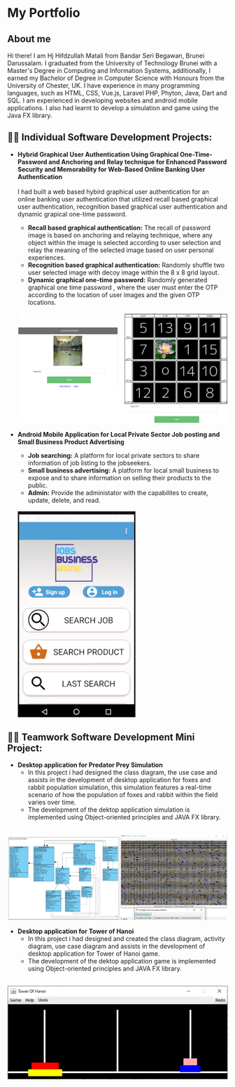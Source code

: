 <h1>My Portfolio</h1>
<h2>About me</h2>
Hi there! I am Hj Hifdzullah Matali from Bandar Seri Begawan, Brunei Darussalam. I graduated from the University of Technology Brunei with a Master's Degree in Computing and Information Systems, additionally, I earned my Bachelor of Degree in Computer Science with Honours from the University of Chester, UK. I have experience in many programming languages, such as HTML, CSS, Vue.js, Laravel PHP, Phyton, Java, Dart and SQL. I am experienced in developing websites and android mobile applications. I also had learnt to develop a simulation and game using the Java FX library. 

<h2>👨‍💻 Individual Software Development Projects:</h2>

- <b>Hybrid Graphical User Authentication Using Graphical One-Time-Password and Anchoring and Relay technique for Enhanced Password Security and Memorability for Web-Based Online Banking User Authentication</b><br>
 <br>I had built a web based hybird graphical user authentication for an online banking user authentication that utilized recall based graphical user authentication, recognition based graphical user authentication and dynamic grapical one-time password.
  - <strong>Recall based graphical authentication:</strong> The recall of password image is based on anchoring and relaying technique, where any object within the image is selected according to user selection and relay the meaning of the selected image based on user personal experiences.
  - <strong>Recognition based graphical authentication:</strong> Randomly shuffle two user selected image with decoy image within the 8 x 8 grid layout.
   - <strong>Dynamic graphical one-time password:</strong> Randomly generated graphical one time password , where the user must enter the OTP according to the location of user images and the given OTP locations. 
  <br>
   <img src ="img/GOTP_.png"/>
   
- <b>Android Mobile Application for Local Private Sector Job posting and Small Business Product Advertising</b>
  - <strong>Job searching:</strong> A platform for local private sectors to share information of job listing to the jobseekers.
  - <strong>Small business advertising:</strong> A platform for local small business to expose and to share information on selling their products to the public. 
  - <strong>Admin:</strong> Provide the administator with the capabilites to create, update, delete, and read.
   <br>
   <img src ="img/JobBusinessBrunei.png"/>
   
<h2>👨‍💻 Teamwork Software Development Mini Project:</h2>

- <b>Desktop application for Predator Prey Simulation</b>
  - In this project i had designed the class diagram, the use case and assists in the development of desktop application for foxes and rabbit population simulation, this simulation features a real-time scenario of how the population of foxes and rabbit within the field varies over time. 
  - The development of the dektop application simulation is implemented using Object-oriented principles and JAVA FX library.
 <br>
     <img src ="img/Predator_prey.png"/>
     
 - <b>Desktop application for Tower of Hanoi</b>   
   - In this project i had designed and created the class diagram, activity diagram, use case diagram and assists in the development of desktop application for Tower of Hanoi game.
   - The development of the dektop application game is implemented using Object-oriented principles and JAVA FX library.
  <br>
     <img src ="img/Towerofhanoi.png"/>
 
     
   
